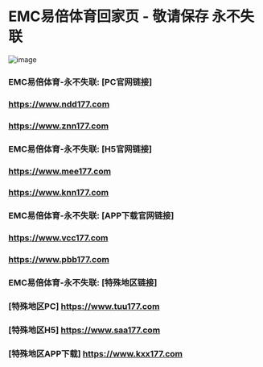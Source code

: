 # EMC易倍体育回家页 - 敬请保存 永不失联
![image](https://github.com/emc00123/emc00123/assets/161131716/7c9a2641-80ea-4bcf-9aa9-06c69f78449d)


### EMC易倍体育-永不失联:  [PC官网链接]
### <https://www.ndd177.com>
### <https://www.znn177.com>
### EMC易倍体育-永不失联:  [H5官网链接]
### <https://www.mee177.com>
### <https://www.knn177.com>
### EMC易倍体育-永不失联:  [APP下载官网链接]
### <https://www.vcc177.com>
### <https://www.pbb177.com>
### EMC易倍体育-永不失联:  [特殊地区链接]
### [特殊地区PC] <https://www.tuu177.com>
### [特殊地区H5] <https://www.saa177.com>
### [特殊地区APP下载] <https://www.kxx177.com>
<!--
**emc00123/emc00123** is a ✨ _special_ ✨ repository because its `README.md` (this file) appears on your GitHub profile.

Here are some ideas to get you started:

- 🔭 I’m currently working on ...
- 🌱 I’m currently learning ...
- 👯 I’m looking to collaborate on ...
- 🤔 I’m looking for help with ...
- 💬 Ask me about ...
- 📫 How to reach me: ...
- 😄 Pronouns: ...
- ⚡ Fun fact: ...
-->
